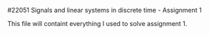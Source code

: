 #22051 Signals and linear systems in discrete time - Assignment 1

This file will containt everything I used to solve assignment 1. 
